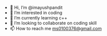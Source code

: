 - 👋 Hi, I’m @imayushpandit
- 👀 I’m interested in coding
- 🌱 I’m currently learning c++
- 💞️ I’m looking to collaborate on coding skill
- 📫 How to reach me ms0100376@gmail.com

<!---
imayushpandit/imayushpandit is a ✨ special ✨ repository because its `README.md` (this file) appears on your GitHub profile.
You can click the Preview link to take a look at your changes.
--->
